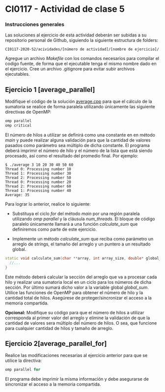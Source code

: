 # CI0117 - Actividad de clase 5

### Instrucciones generales

Las soluciones al ejercicio de esta actividad deberán ser subidas a su repositorio personal de Github, siguiendo la siguiente estructura de folders:

```
CI0117-2020-S2/acividades/[número de actividad]/[nombre de ejercicio]/
```

Agregue un archivo *Makefile* con los comandos necesarios para compilar el codigo fuente, de forma que el ejecutable tenga el mismo nombre dado en el ejercicio. Cree un archivo .gitignore para evitar subir archivos ejecutables.

## Ejercicio 1 [average_parallel]

Modifique el código de la solución [average.cpp](https://github.com/jocan3/CI9117-2020-S2/blob/master/Ejemplos%20de%20clase/09_OpenMP/average_serial/average.cpp) para que el cálculo de la sumatoria se realice de forma paralela utilizando únicamente las siguiente directivas de OpenMP:

```cpp
omp parallel
omp critical
```

El número de hilos a utilizar se definirá como una constante en en método *main* y puede realizar alguna validación para que la cantidad de valores pasados como parámetro sea múltiplo de dicha constante. El programa deberá imprimir el número de hilo y el número de la lista que está siendo procesado, así como el resultado del promedio final. Por ejemplo:

```
$ ./average 3 10 20 30 40 50 60
Thread 0: Processing number 10
Thread 1: Processing number 30
Thread 2: Processing number 50
Thread 0: Processing number 20
Thread 2: Processing number 60
Thread 1: Processing number 40
Average: 35
```

Para lograr lo anterior, realice lo siguiente:

* Substituya el ciclo *for* del método *main* por una región paralela utilizando *omp parallel* y la cláusula *num_threads*. El bloque de código paralelo únicamente llamará a una función *calculate_sum* que definiremos como parte de este ejercicio.

* Implemente un método *calculate_sum* que reciba como parámetro un arreglo de strings, el tamaño del arreglo y un puntero a un resultado global. 

```cpp
static void calculate_sum(char **array, int array_size, double* global_sum) {
  //...
}
```
Este método deberá calcular la sección del arreglo que va a procesar cada hilo y realizar una sumatoria local en un ciclo para los números de dicha sección. Por último sumará dicho valor a la variable global *global_sum*. Utilice las funciones de OpenMP para obtener el número de hilo y la cantidad total de hilos. Asegúrese de proteger/sincronizar el acceso a la memoria compartida.

**Opcional:** Modifique su código para que el número de hilos a utilizar corresponda al primer valor del arreglo y elimine la validación de que la cantidad de valores sera múltiplo del número de hilos. O sea, que funcione para cualquier cantidad de hilos y tamaño de arreglo.

## Ejercicio 2[average_parallel_for]

Realice las modificaciones necesarias al ejercicio anterior para que se utilice la directiva:

```cpp
omp parallel for
```
El programa debe imprimir la misma información y debe asegurarse de sincronizar el acceso a la memoria compartida.

